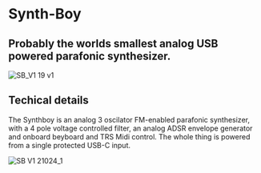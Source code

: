 # Synth-Boy
## Probably the worlds smallest analog USB powered parafonic synthesizer. 

![SB_V1 19 v1](https://user-images.githubusercontent.com/66793169/160609596-135fe5ae-467b-41a0-b65e-e254533cdf32.png)

## Techical details 

The Synthboy is an analog 3 oscilator FM-enabled parafonic synthesizer, with a 4 pole voltage controlled filter, an analog ADSR envelope generator and onboard beyboard and TRS Midi control. 
The whole thing is powered from a single protected USB-C input. 


![SB V1 21024_1](https://user-images.githubusercontent.com/66793169/160615595-b54e9953-d9ca-4416-a522-721a8c13ad48.jpg)

